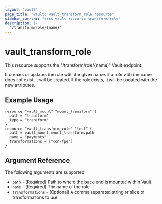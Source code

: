 ```yaml
---
layout: "vault"
page_title: "Vault: vault_transform_role resource"
sidebar_current: "docs-vault-resource-transform-role"
description: |-
  "/transform/role/{name}"
---
```


# vault\_transform\_role

This resource supports the "/transform/role/{name}" Vault endpoint.

It creates or updates the role with the given name. If a role with the name does not exist, it will be created.
If the role exists, it will be updated with the new attributes.

## Example Usage

```hcl
resource "vault_mount" "mount_transform" {
  path = "transform"
  type = "transform"
}
resource "vault_transform_role" "test" {
  path = vault_mount.mount_transform.path
  name = "payments"
  transformations = ["ccn-fpe"]
}
```

## Argument Reference

The following arguments are supported:

* `path` - (Required) Path to where the back-end is mounted within Vault.
* `name` - (Required) The name of the role.
* `transformations` - (Optional) A comma separated string or slice of transformations to use.
